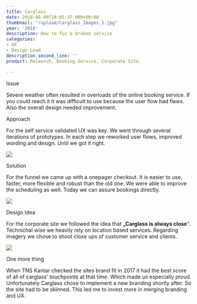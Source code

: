 ```yaml
---
title: Carglass
date: 2018-08-09T18:05:37.000+00:00
thumbnail: "/upload/Carglass_Images_1.jpg"
year: '2018'
description: How to fix a broken service
categories:
- UX
- Design Lead
description_second_line: ''
product: Relaunch, Booking Service, Corporate Site

---
```

Issue

Severe weather often resulted in overloads of the online booking service. If you could reach it it was difficult to use because the user flow had flaws. Also the overall design needed improvement.

Approach

For the self service validated UX was key. We went through several iterations of prototypes. In each step we reworked user flows, improved wording and design. Until we got it right.

![](/upload/Carglass_Images_2.jpg)

Solution

For the funnel we came up with a onepager checkout. It is easier to use, faster, more flexible and robust than the old one. We were able to improve the scheduling as well. Today we can assure bookings directly.

![](/upload/Carglass_Images_9-1.jpg)

Design Idea

For the corporate site we followed the idea that **„Carglass is always close**“. Technichal wise we heavily rely on location based services. Regarding imagery we chose to shoot close ups of customer service and clients.

![](/upload/Carglass_Images_1.jpg)

One more thing

When TNS Kantar checked the sites brand fit in 2017 it had the best score of all of carglass' touchpoints at that time. Which made us especially proud. Unfortunately Carglass chose to implement a new branding shortly after. So the site had to be skinned. This led me to invest more in merging branding and UX.